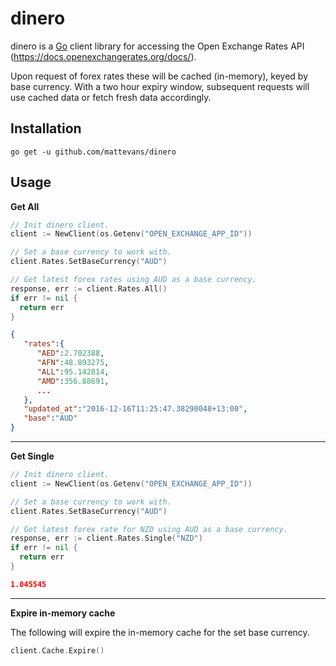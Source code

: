 # dinero

dinero is a [Go](http://golang.org) client library for accessing the Open Exchange Rates API (https://docs.openexchangerates.org/docs/).

Upon request of forex rates these will be cached (in-memory), keyed by base currency. With a two hour expiry window, subsequent requests will use cached data or fetch fresh data accordingly.

Installation
-----------------

`go get -u github.com/mattevans/dinero`

Usage
-----------------

**Get All**

```go
// Init dinero client.
client := NewClient(os.Getenv("OPEN_EXCHANGE_APP_ID"))

// Set a base currency to work with.
client.Rates.SetBaseCurrency("AUD")

// Get latest forex rates using AUD as a base currency.
response, err := client.Rates.All()
if err != nil {
  return err
}
```

```json
{
   "rates":{
      "AED":2.702388,
      "AFN":48.893275,
      "ALL":95.142814,
      "AMD":356.88691,
      ...
   },
   "updated_at":"2016-12-16T11:25:47.38290048+13:00",
   "base":"AUD"
}
```

---

**Get Single**

```go
// Init dinero client.
client := NewClient(os.Getenv("OPEN_EXCHANGE_APP_ID"))

// Set a base currency to work with.
client.Rates.SetBaseCurrency("AUD")

// Get latest forex rate for NZD using AUD as a base currency.
response, err := client.Rates.Single("NZD")
if err != nil {
  return err
}
```

```json
1.045545
```

---

**Expire in-memory cache**

The following will expire the in-memory cache for the set base currency.

```go
client.Cache.Expire()
```
